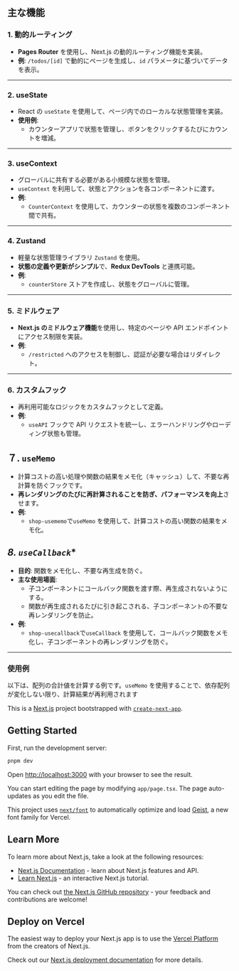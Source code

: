 ## 主な機能

### 1. 動的ルーティング
- **Pages Router** を使用し、Next.js の動的ルーティング機能を実装。
- **例**: `/todos/[id]` で動的にページを生成し、`id` パラメータに基づいてデータを表示。

---

### 2. useState
- React の `useState` を使用して、ページ内でのローカルな状態管理を実装。
- **使用例**:
  - カウンターアプリで状態を管理し、ボタンをクリックするたびにカウントを増減。

---

### 3. useContext
- グローバルに共有する必要がある小規模な状態を管理。
- `useContext` を利用して、状態とアクションを各コンポーネントに渡す。
- **例**:
  - `CounterContext` を使用して、カウンターの状態を複数のコンポーネント間で共有。

---

### 4. Zustand
- 軽量な状態管理ライブラリ `Zustand` を使用。
- **状態の定義や更新がシンプル**で、**Redux DevTools** と連携可能。
- **例**:
  - `counterStore` ストアを作成し、状態をグローバルに管理。

---

### 5. ミドルウェア
- **Next.js のミドルウェア機能**を使用し、特定のページや API エンドポイントにアクセス制限を実装。
- **例**:
  - `/restricted` へのアクセスを制御し、認証が必要な場合はリダイレクト。

---

### 6. カスタムフック
- 再利用可能なロジックをカスタムフックとして定義。
- **例**:
  - `useAPI` フックで API リクエストを統一し、エラーハンドリングやローディング状態も管理。

## **７. `useMemo`**
- 計算コストの高い処理や関数の結果をメモ化（キャッシュ）して、不要な再計算を防ぐフックです。
- **再レンダリングのたびに再計算されることを防ぎ、パフォーマンスを向上**させます。
- **例**:
  - `shop-usememo`で`useMemo` を使用して、計算コストの高い関数の結果をメモ化。

## *8. `useCallback`**
- **目的**: 関数をメモ化し、不要な再生成を防ぐ。
- **主な使用場面**:
  - 子コンポーネントにコールバック関数を渡す際、再生成されないようにする。
  - 関数が再生成されるたびに引き起こされる、子コンポーネントの不要な再レンダリングを防止。
- **例**:
  - `shop-usecallback`で`useCallback` を使用して、コールバック関数をメモ化し、子コンポーネントの再レンダリングを防ぐ。


---

### **使用例**
以下は、配列の合計値を計算する例です。`useMemo` を使用することで、依存配列が変化しない限り、計算結果が再利用されます


This is a [Next.js](https://nextjs.org) project bootstrapped with [`create-next-app`](https://nextjs.org/docs/app/api-reference/cli/create-next-app).

## Getting Started

First, run the development server:

```bash
pnpm dev
```

Open [http://localhost:3000](http://localhost:3000) with your browser to see the result.

You can start editing the page by modifying `app/page.tsx`. The page auto-updates as you edit the file.

This project uses [`next/font`](https://nextjs.org/docs/app/building-your-application/optimizing/fonts) to automatically optimize and load [Geist](https://vercel.com/font), a new font family for Vercel.

## Learn More

To learn more about Next.js, take a look at the following resources:

- [Next.js Documentation](https://nextjs.org/docs) - learn about Next.js features and API.
- [Learn Next.js](https://nextjs.org/learn) - an interactive Next.js tutorial.

You can check out [the Next.js GitHub repository](https://github.com/vercel/next.js) - your feedback and contributions are welcome!

## Deploy on Vercel

The easiest way to deploy your Next.js app is to use the [Vercel Platform](https://vercel.com/new?utm_medium=default-template&filter=next.js&utm_source=create-next-app&utm_campaign=create-next-app-readme) from the creators of Next.js.

Check out our [Next.js deployment documentation](https://nextjs.org/docs/app/building-your-application/deploying) for more details.
